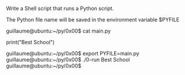 Write a Shell script that runs a Python script.

The Python file name will be saved in the environment variable $PYFILE

guillaume@ubuntu:~/py/0x00$ cat main.py 

print("Best School")

guillaume@ubuntu:~/py/0x00$ export PYFILE=main.py
guillaume@ubuntu:~/py/0x00$ ./0-run
Best School
guillaume@ubuntu:~/py/0x00$ 

